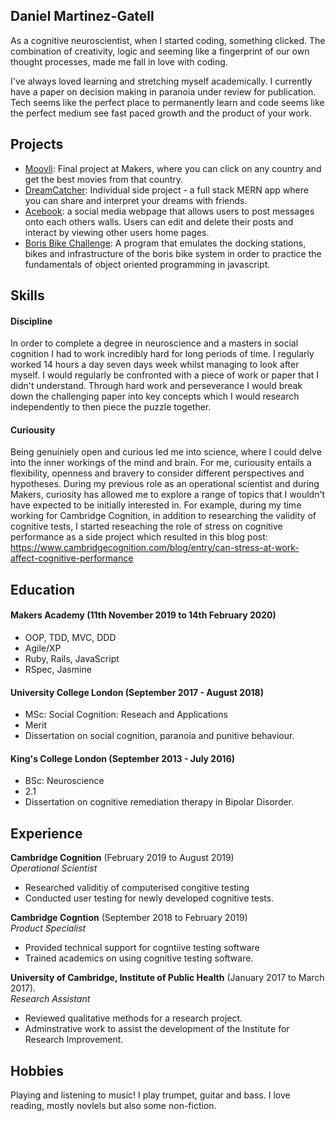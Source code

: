 ## Daniel Martinez-Gatell

As a cognitive neuroscientist, when I started coding, something clicked. The combination of creativity, logic and seeming like a fingerprint of our own thought processes, made me fall in love with coding.

I've always loved learning and stretching myself academically. I currently have a paper on decision making in paranoia under review for publication. Tech seems like the perfect place to permanently learn and code seems like the perfect medium see fast paced growth and the product of your work.

## Projects

- [Moovli](https://github.com/AndreaDiotallevi/moovli): Final project at Makers, where you can click on any country and get the best movies from that country. 
- [DreamCatcher](https://github.com/denriquem/dreamCatcher): Individual side project - a full stack MERN app where you can share and interpret your dreams with friends.
- [Acebook](https://github.com/denriquem/acebook--TeamFavouriteFriendLove-): a social media webpage that allows users to post messages onto each others walls. Users can edit and delete their  posts and interact by viewing other users home pages. 
- [Boris Bike Challenge](https://github.com/denriquem/Boris_Bikes_JS): A program that emulates the docking stations, bikes and infrastructure of the boris bike system in order to practice the fundamentals of object oriented programming in javascript. 

## Skills

#### Discipline

In order to complete a degree in neuroscience and a masters in social cognition I had to work incredibly hard for long periods of time. I regularly worked 14 hours a day seven days week whilst managing to look after myself. I would regularly be confronted with a piece of work or paper that I didn't understand. Through hard work and perseverance I would break down the challenging paper into key concepts which I would research independently to then piece the puzzle together.


#### Curiousity

Being genuiniely open and curious led me into science, where I could delve into the inner workings of the mind and brain. For me, curiousity entails a flexibility, openness and bravery to consider different perspectives and hypotheses. During my previous role as an operational scientist and during Makers, curiosity has allowed me to explore a range of topics that I wouldn't have expected to be initially interested in. For example, during my time working for Cambridge Cognition, in addition to researching the validity of cognitive tests, I started reseaching the role of stress on cognitive performance as a side project which resulted in this blog post: https://www.cambridgecognition.com/blog/entry/can-stress-at-work-affect-cognitive-performance


## Education

#### Makers Academy (11th November 2019 to 14th February 2020)

- OOP, TDD, MVC, DDD
- Agile/XP
- Ruby, Rails, JavaScript
- RSpec, Jasmine

#### University College London (September 2017 - August 2018)

- MSc: Social Cognition: Reseach and Applications
- Merit 
- Dissertation on social cognition, paranoia and punitive behaviour.

#### King's College London (September 2013 - July 2016)

- BSc: Neuroscience
- 2.1 
- Dissertation on cognitive remediation therapy in Bipolar Disorder.

## Experience

**Cambridge Cognition** (February 2019 to August 2019)    
*Operational Scientist*  
- Researched validitiy of computerised congitive testing
- Conducted user testing for newly developed cognitive tests.

**Cambridge Cogntion** (September 2018 to February 2019)   
*Product Specialist*  
- Provided technical support for cogntiive testing software
- Trained academics on using cognitive testing software.

**University of Cambridge, Institute of Public Health** (January 2017 to March 2017).    
*Research Assistant*  
- Reviewed qualitative methods for a research project.
- Adminstrative work to assist the development of the Institute for Research Improvement.

## Hobbies

Playing and listening to music! I play trumpet, guitar and bass. I love reading, mostly novlels but also some non-fiction. 
